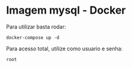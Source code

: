 # Imagem mysql - Docker

Para utilizar basta rodar:
```
docker-compose up -d 
```

Para acesso total, utilize como usuario e senha:
```
root
```
